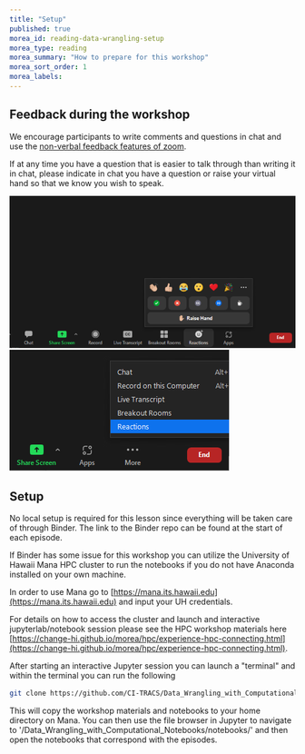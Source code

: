 ```yaml
---
title: "Setup"
published: true
morea_id: reading-data-wrangling-setup
morea_type: reading
morea_summary: "How to prepare for this workshop"
morea_sort_order: 1
morea_labels:
---
```


## Feedback during the workshop
We encourage participants to write comments and questions in chat and use the [non-verbal feedback features of zoom](https://support.zoom.us/hc/en-us/articles/115001286183-Nonverbal-feedback-during-meetings#:~:text=To%20provide%20nonverbal%20feedback%20or,icon%20again%20to%20remove%20it.).

If at any time you have a question that is easier to talk through than writing it in chat, please indicate in chat you have a question or raise your virtual hand so that we know you wish to speak.

<img src="./fig/non-verbal.png" alt="non-verbal icon" >

<img src="./fig/non-verbal_min.png" alt="non-verbal icon from ..." >

## Setup
No local setup is required for this lesson since everything will be taken care of through Binder. The link to the Binder repo can be found at the start of each episode.

If Binder has some issue for this workshop you can utilize the University of Hawaii Mana HPC cluster to run the notebooks if you do not have Anaconda installed on your own machine.

In order to use Mana go to [https://mana.its.hawaii.edu](https://mana.its.hawaii.edu) and input your UH credentials.

For details on how to access the cluster and launch and interactive jupyterlab/notebook session please see the HPC workshop materials here [https://change-hi.github.io/morea/hpc/experience-hpc-connecting.html](https://change-hi.github.io/morea/hpc/experience-hpc-connecting.html).


After starting an interactive Jupyter session you can launch a "terminal" and within the terminal you can run the following
```bash
git clone https://github.com/CI-TRACS/Data_Wrangling_with_Computational_Notebooks.git
```
This will copy the workshop materials and notebooks to your home directory on Mana.  You can then use the file browser in Jupyter to navigate to '/Data_Wrangling_with_Computational_Notebooks/notebooks/' and then open the notebooks that correspond with the episodes.